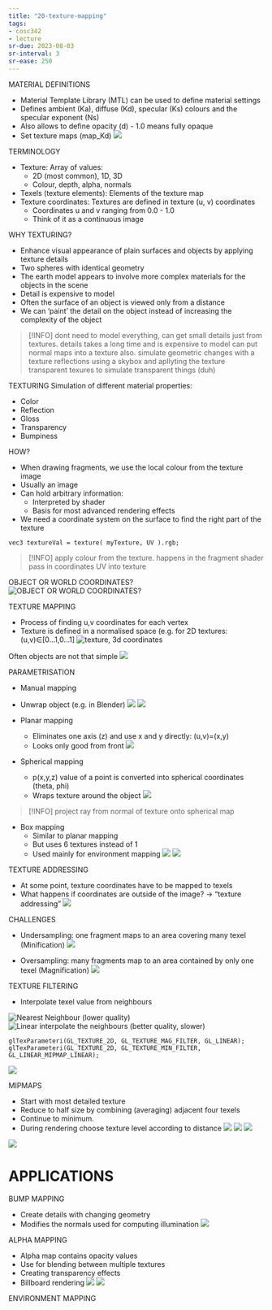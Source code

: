 ```yaml
---
title: "20-texture-mapping"
tags: 
- cosc342
- lecture
sr-due: 2023-08-03
sr-interval: 3
sr-ease: 250
---
```


MATERIAL DEFINITIONS 
- Material Template Library (MTL) can be used to define material settings 
- Defines ambient (Ka), diffuse (Kd), specular (Ks) colours and the specular exponent (Ns) 
- Also allows to define opacity (d) - 1.0 means fully opaque 
- Set texture maps (map_Kd)
![](https://i.imgur.com/wuQSsoS.png)

TERMINOLOGY 
- Texture: Array of values: 
	- 2D (most common), 1D, 3D 
	- Colour, depth, alpha, normals 
- Texels (texture elements): Elements of the texture map 
- Texture coordinates: Textures are defined in texture (u, v) coordinates 
	- Coordinates u and v ranging from 0.0 - 1.0 
	- Think of it as a continuous image

WHY TEXTURING? 
- Enhance visual appearance of plain surfaces and objects by applying texture details 
- Two spheres with identical geometry 
- The earth model appears to involve more complex materials for the objects in the scene
- Detail is expensive to model 
- Often the surface of an object is viewed only from a distance 
- We can ‘paint’ the detail on the object instead of increasing the complexity of the object

> [!INFO] dont need to model everything, can get small details just from textures.
> details takes a long time and is expensive to model
> can put normal maps into a texture also. simulate geometric changes with a texture
> reflections using a skybox and apllyting the texture
> transparent texures to simulate transparent things (duh)
> 

TEXTURING Simulation of different material properties: 
- Color 
- Reflection 
- Gloss 
- Transparency 
- Bumpiness

HOW? 
- When drawing fragments, we use the local colour from the texture image 
- Usually an image 
- Can hold arbitrary information: 
	- Interpreted by shader 
	- Basis for most advanced rendering effects 
- We need a coordinate system on the surface to find the right part of the texture

`vec3 textureVal = texture( myTexture, UV ).rgb;`

> [!INFO] apply colour from the texture.
> happens in the fragment shader
> pass in coordinates UV into texture

OBJECT OR WORLD COORDINATES?
![OBJECT OR WORLD COORDINATES?](https://i.imgur.com/ioq9o8x.png)

TEXTURE MAPPING 
- Process of finding u,v coordinates for each vertex 
- Texture is defined in a normalised space (e.g. for 2D textures:(u,v)∈[0...1,0...1]
![texture, 3d coordinates](https://i.imgur.com/TSKJArL.png)

Often objects are not that simple
![](https://i.imgur.com/kgWzow8.png)

PARAMETRISATION
- Manual mapping 
- Unwrap object (e.g. in Blender)
![](https://i.imgur.com/7EMGSeB.png)
![](https://i.imgur.com/3y8EFow.png)

- Planar mapping 
	- Eliminates one axis (z) and use x and y directly: (u,v)=(x,y) 
	- Looks only good from front
![](https://i.imgur.com/DLQyYK2.png)

- Spherical mapping 
	- p(x,y,z) value of a point is converted into spherical coordinates (theta, phi) 
	- Wraps texture around the object
![](https://i.imgur.com/IVdXGkg.png)
> [!INFO] project ray from normal of texture onto spherical map

- Box mapping 
	- Similar to planar mapping 
	- But uses 6 textures instead of 1 
	- Used mainly for environment mapping
![](https://i.imgur.com/TRyEwgM.png)
![](https://i.imgur.com/BzSO6nG.png)

TEXTURE ADDRESSING 
- At some point, texture coordinates have to be mapped to texels 
- What happens if coordinates are outside of the image? -> “texture addressing”
![](https://i.imgur.com/mUid6Qm.png)

CHALLENGES 
- Undersampling: one fragment maps to an area covering many texel (Minification)
![](https://i.imgur.com/a3j2Xic.png)

- Oversampling: many fragments map to an area contained by only one texel (Magnification)
![](https://i.imgur.com/gvipnBX.png)

TEXTURE FILTERING
- Interpolate texel value from neighbours

![Nearest Neighbour (lower quality)](https://i.imgur.com/S7i5VqT.png)
![Linear interpolate the neighbours (better quality, slower)](https://i.imgur.com/Ah65ykp.png)

```
glTexParameteri(GL_TEXTURE_2D, GL_TEXTURE_MAG_FILTER, GL_LINEAR);
glTexParameteri(GL_TEXTURE_2D, GL_TEXTURE_MIN_FILTER, GL_LINEAR_MIPMAP_LINEAR);
```

![](https://i.imgur.com/0tzXN9Y.png)

MIPMAPS 
- Start with most detailed texture 
- Reduce to half size by combining (averaging) adjacent four texels 
- Continue to minimum. 
- During rendering choose texture level according to distance
![](https://i.imgur.com/xsooooe.png)
![](https://i.imgur.com/R93jUWB.png)
![](https://i.imgur.com/cYAuCfB.png)

![](https://i.imgur.com/NksVdVt.png)

# APPLICATIONS
BUMP MAPPING
- Create details with changing geometry 
- Modifies the normals used for computing illumination
![](https://i.imgur.com/SYA25ie.png)

ALPHA MAPPING
- Alpha map contains opacity values 
- Use for blending between multiple textures 
- Creating transparency effects 
- Billboard rendering
![](https://i.imgur.com/FH3km40.png)
![](https://i.imgur.com/h0mDQ1W.png)

ENVIRONMENT MAPPING